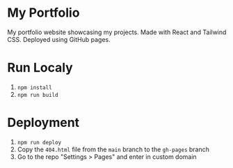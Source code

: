 # My Portfolio

My portfolio website showcasing my projects. Made with React and Tailwind CSS. Deployed using GitHub pages.

# Run Localy

1. `npm install`
2. `npm run build`

# Deployment

1. `npm run deploy`
2. Copy the `404.html` file from the `main` branch to the `gh-pages` branch
3. Go to the repo "Settings > Pages" and enter in custom domain
